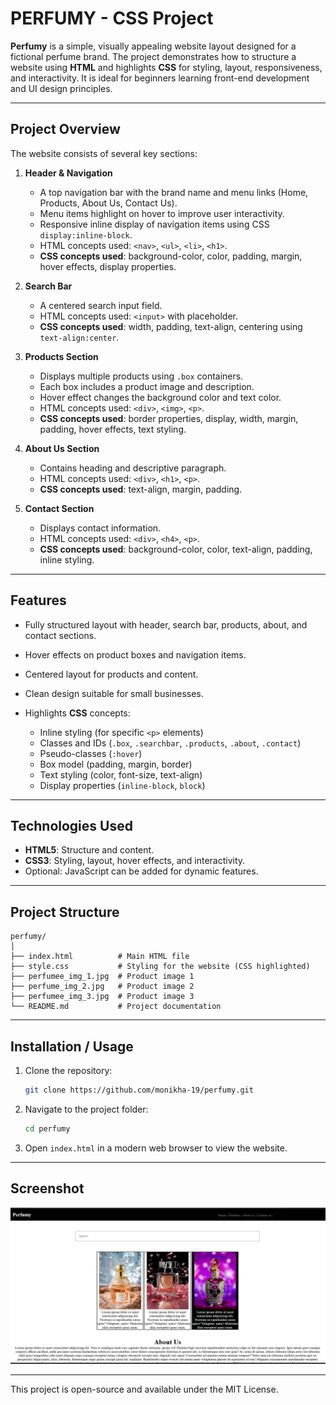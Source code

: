 # PERFUMY - CSS Project

**Perfumy** is a simple, visually appealing website layout designed for a fictional perfume brand. The project demonstrates how to structure a website using **HTML** and highlights **CSS** for styling, layout, responsiveness, and interactivity. It is ideal for beginners learning front-end development and UI design principles.

---

## Project Overview

The website consists of several key sections:

1. **Header & Navigation**

   * A top navigation bar with the brand name and menu links (Home, Products, About Us, Contact Us).
   * Menu items highlight on hover to improve user interactivity.
   * Responsive inline display of navigation items using CSS `display:inline-block`.
   * HTML concepts used: `<nav>`, `<ul>`, `<li>`, `<h1>`.
   * **CSS concepts used**: background-color, color, padding, margin, hover effects, display properties.

2. **Search Bar**

   * A centered search input field.
   * HTML concepts used: `<input>` with placeholder.
   * **CSS concepts used**: width, padding, text-align, centering using `text-align:center`.

3. **Products Section**

   * Displays multiple products using `.box` containers.
   * Each box includes a product image and description.
   * Hover effect changes the background color and text color.
   * HTML concepts used: `<div>`, `<img>`, `<p>`.
   * **CSS concepts used**: border properties, display, width, margin, padding, hover effects, text styling.

4. **About Us Section**

   * Contains heading and descriptive paragraph.
   * HTML concepts used: `<div>`, `<h1>`, `<p>`.
   * **CSS concepts used**: text-align, margin, padding.

5. **Contact Section**

   * Displays contact information.
   * HTML concepts used: `<div>`, `<h4>`, `<p>`.
   * **CSS concepts used**: background-color, color, text-align, padding, inline styling.

---

## Features

* Fully structured layout with header, search bar, products, about, and contact sections.
* Hover effects on product boxes and navigation items.
* Centered layout for products and content.
* Clean design suitable for small businesses.
* Highlights **CSS** concepts:

  * Inline styling (for specific `<p>` elements)
  * Classes and IDs (`.box`, `.searchbar`, `.products`, `.about`, `.contact`)
  * Pseudo-classes (`:hover`)
  * Box model (padding, margin, border)
  * Text styling (color, font-size, text-align)
  * Display properties (`inline-block`, `block`)

---

## Technologies Used

* **HTML5**: Structure and content.
* **CSS3**: Styling, layout, hover effects, and interactivity.
* Optional: JavaScript can be added for dynamic features.

---

## Project Structure

```
perfumy/
│
├── index.html          # Main HTML file
├── style.css           # Styling for the website (CSS highlighted)
├── perfumee_img_1.jpg  # Product image 1
├── perfume_img_2.jpg   # Product image 2
├── perfumee_img_3.jpg  # Product image 3
└── README.md           # Project documentation
```

---

## Installation / Usage

1. Clone the repository:

   ```bash
   git clone https://github.com/monikha-19/perfumy.git
   ```
2. Navigate to the project folder:

   ```bash
   cd perfumy
   ```
3. Open `index.html` in a modern web browser to view the website.

---

## Screenshot

*![Project Screenshot](screenshot.png)*

---



This project is open-source and available under the MIT License.

